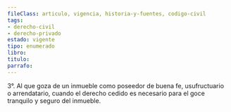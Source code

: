 ```yaml
---
fileClass: articulo, vigencia, historia-y-fuentes, codigo-civil
tags:
- derecho-civil
- derecho-privado
estado: vigente
tipo: enumerado
libro:
titulo:
parrafo:
---
```

3°. Al que goza de un inmueble como poseedor de buena fe, usufructuario o arrendatario, cuando el derecho cedido es necesario para el goce tranquilo y seguro del inmueble.